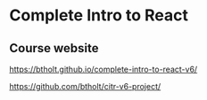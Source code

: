 # Complete Intro to React

## Course website

https://btholt.github.io/complete-intro-to-react-v6/

https://github.com/btholt/citr-v6-project/
